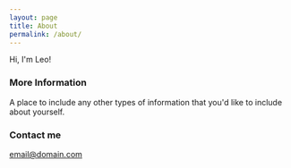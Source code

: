 ```yaml
---
layout: page
title: About
permalink: /about/
---
```


Hi, I'm Leo!

### More Information

A place to include any other types of information that you'd like to include about yourself.

### Contact me

[email@domain.com](mailto:leo.j.developer@gmail.com)
